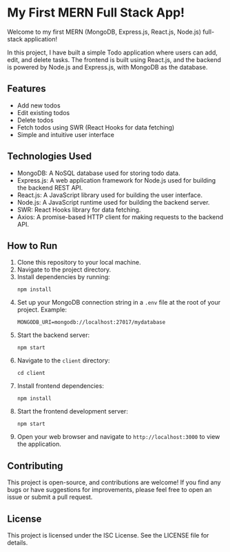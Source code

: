# My First MERN Full Stack App!

Welcome to my first MERN (MongoDB, Express.js, React.js, Node.js) full-stack application!

In this project, I have built a simple Todo application where users can add, edit, and delete tasks. The frontend is built using React.js, and the backend is powered by Node.js and Express.js, with MongoDB as the database.

## Features

- Add new todos
- Edit existing todos
- Delete todos
- Fetch todos using SWR (React Hooks for data fetching)
- Simple and intuitive user interface

## Technologies Used

- MongoDB: A NoSQL database used for storing todo data.
- Express.js: A web application framework for Node.js used for building the backend REST API.
- React.js: A JavaScript library used for building the user interface.
- Node.js: A JavaScript runtime used for building the backend server.
- SWR: React Hooks library for data fetching.
- Axios: A promise-based HTTP client for making requests to the backend API.

## How to Run

1. Clone this repository to your local machine.
2. Navigate to the project directory.
3. Install dependencies by running:
    ```
    npm install
    ```
4. Set up your MongoDB connection string in a `.env` file at the root of your project. Example:
    ```
    MONGODB_URI=mongodb://localhost:27017/mydatabase
    ```
5. Start the backend server:
    ```
    npm start
    ```
6. Navigate to the `client` directory:
    ```
    cd client
    ```
7. Install frontend dependencies:
    ```
    npm install
    ```
8. Start the frontend development server:
    ```
    npm start
    ```
9. Open your web browser and navigate to `http://localhost:3000` to view the application.

## Contributing

This project is open-source, and contributions are welcome! If you find any bugs or have suggestions for improvements, please feel free to open an issue or submit a pull request.

## License

This project is licensed under the ISC License. See the LICENSE file for details.
